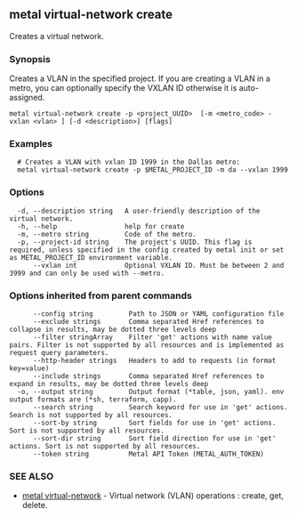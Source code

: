 ## metal virtual-network create

Creates a virtual network.

### Synopsis

Creates a VLAN in the specified project. If you are creating a VLAN in a metro, you can optionally specify the VXLAN ID otherwise it is auto-assigned.

```
metal virtual-network create -p <project_UUID>  [-m <metro_code> -vxlan <vlan> ] [-d <description>] [flags]
```

### Examples

```
  # Creates a VLAN with vxlan ID 1999 in the Dallas metro:
  metal virtual-network create -p $METAL_PROJECT_ID -m da --vxlan 1999
```

### Options

```
  -d, --description string   A user-friendly description of the virtual network.
  -h, --help                 help for create
  -m, --metro string         Code of the metro.
  -p, --project-id string    The project's UUID. This flag is required, unless specified in the config created by metal init or set as METAL_PROJECT_ID environment variable.
      --vxlan int            Optional VXLAN ID. Must be between 2 and 3999 and can only be used with --metro.
```

### Options inherited from parent commands

```
      --config string         Path to JSON or YAML configuration file
      --exclude strings       Comma separated Href references to collapse in results, may be dotted three levels deep
      --filter stringArray    Filter 'get' actions with name value pairs. Filter is not supported by all resources and is implemented as request query parameters.
      --http-header strings   Headers to add to requests (in format key=value)
      --include strings       Comma separated Href references to expand in results, may be dotted three levels deep
  -o, --output string         Output format (*table, json, yaml). env output formats are (*sh, terraform, capp).
      --search string         Search keyword for use in 'get' actions. Search is not supported by all resources.
      --sort-by string        Sort fields for use in 'get' actions. Sort is not supported by all resources.
      --sort-dir string       Sort field direction for use in 'get' actions. Sort is not supported by all resources.
      --token string          Metal API Token (METAL_AUTH_TOKEN)
```

### SEE ALSO

* [metal virtual-network](metal_virtual-network.md)	 - Virtual network (VLAN) operations : create, get, delete.

